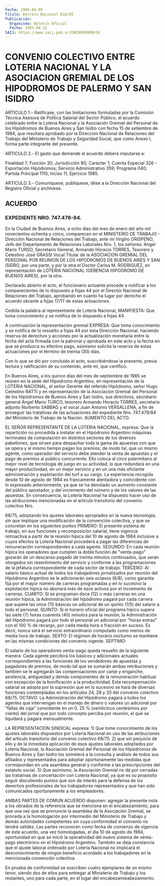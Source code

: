 ```yaml
---
Fecha: 1985-04-09
Título: Decreto Nacional 616/85
Publicación:
  Organismo: Boletín Oficial
  Fecha: 1985-04-15
SAIJ: https://www.saij.gob.ar/DN19850000616
---
```

# CONVENIO COLECTIVO ENTRE LOTERIA NACIONAL Y LA ASOCIACION GREMIAL DE LOS HIPODROMOS DE PALERMO Y SAN ISIDRO

<a id="1"></a>
ARTICULO  1.-  Ratifícase,  con  las limitaciones formuladas por la Comisión Técnica Asesora de Política  Salarial  del Sector Público, el  acuerdo  celebrado  entre la Lotería Nacional y  la  Asociación Gremial  del Personal de los  Hipódromos  de  Buenos  Aires  y  San Isidro con  fecha  15  de setiembre de 1984, que resultara aprobado por la Dirección Nacional  de Relaciones del Trabajo del Ministerio de  Trabajo y Seguridad Social,  que  como  Anexo  I,  forma  parte integrante del presente.

<a id="2"></a>
ARTICULO  2.-  El  gasto que demande el acuerdo deberá imputarse a:

Finalidad  7; Función  30;  Jurisdicción  80;  Carácter  1;  Cuenta Especial 326  -  Exportación  Hipódromos;  Servicio  Administrativo 359;  Programa  040;  Partida Principal 1110; Inciso 11;  Ejercicio 1985.

<a id="3"></a>
ARTICULO  3.- Comuníquese, publíquese, dése a la Dirección Nacional del Registro Oficial y archívese.

## ACUERDO

### EXPEDIENTE NRO. 747.478-84.

<a id="1"></a>
En  la Ciudad de Buenos Aires, a ocho días del mes de enero del año mil novecientos  ochenta  y  cinco,  comparecen en el MINISTERIO DE TRABAJO - Dirección Nacional de Relaciones  del  Trabajo,  ante  mí Virgilio  ORISPENO,  Jefe  del Departamento de Relaciones Laborales Nro.  1,  los  señores:  Angel  Mario  TURSO,  Secretario  General, Armando Horacio TORRES, Tesorero  y  Celestino  José  GRASSI  Vocal Titular  de  la  ASOCIACION GREMIAL DEL PERSONAL POR REUNION DE LOS HIPODROMOS DE BUENOS  AIRES  Y  SAN ISIDRO, por una parte, y por la otra el Doctor Carlos M. RODRIGUEZ,  en  representación  de LOTERIA NACIONAL  (GERENCIA  HIPODROMO DE BUENOS AIRES), por la otra.

Declarado  abierto  el acto,  el  funcionario  actuante  procede  a notificar a los comparecientes  de  lo  dispuesto a fojas 44 por el Director Nacional de Relaciones del Trabajo,  aprobando  en  cuanto ha  lugar  por  derecho  el  acuerdo obrante a fojas 17/17 de estas actuaciones.

Cedida la palabra al representante de Lotería Nacional, MANIFIESTA: Que toma conocimiento  y  se notifica de lo dispuesto a fojas 44.

A  continuación  la  representación  gremial    EXPRESA:  Que  toma conocimiento  y  se  notifica de lo resuelto a fojas  44  por  esta Dirección Nacional, haciendo  reserva de derechos y acciones por la actualización monetaria entre la  fecha  del  acta  firmada  con la patronal  y aprobada en este acto y la fecha en que se produzca  su efectivo pago,  asimismo  solicita  la reserva de estas actuaciones por el término de treinta (30) días.

Con  lo  que  se  dió  por  concluído  el acto,  suscribiéndose  la presente, previa lectura y ratificación  de  su contenido, ante mí, que certifico.

En Buenos Aires, a los quince días del mes de  septiembre  de  1985 se reúnen en la sede del Hipódromo Argentino, en representación  de la  LOTERIA  NACIONAL,  el  señor  Gerente  del referido Hipódromo, señor  Hugo Celestino RATTI y en representación  de  la  Asociación Gremial  del  Personal  de  los  Hipódromos  de  Buenos Aires y San Isidro,  sus  directivos,  secretario  general  Angel Mario  TURCO, tesorero  Armando  Horacio  TORRES,  secretario  adjunto   Norberto SABBAG  y el vocal Juan Antonio VERSALLENA, a fin de proseguir  las tratativas  de  las  actuaciones del expediente Nro. 747.479/84 del Ministerio  de  Trabajo  de  la  Nación.  AUMENTO  DEL  ACTO.

EL SEÑOR REPRESENTANTE  DE  LA  LOTERIA  NACIONAL,  expresa: Que la repartición  no  procedida  a  instalar  en  el Hipódromo Argentino máquinas  terminales de computación en distintos  sectores  de  los diversos pabellones,  que  sirven  para  despachar  toda la gama de apuestas con que se opera y al mismo tiempo pagan los  premios;  de modo  tal,  que  un  mismo  agente, como operador del servicio debe atender la venta de apuestas  y  el  pago  de  premios  al  público concurrente.  Ello  coloca  al circo palermitano al mejor nivel  de tecnología de juego en su actividad,  lo que redundará en una mayor productividad,  en  un mejor servicio y en  un  una  más  eficiente administración y explotación  del  turf  a su cargo. La experiencia recogida  desde  10 de agosto de 1984 es francamente  alentadora  y coincidente con lo  expresado  anteriormente, ya que se ha denotado un aumento constante del público  apostador,  y  del incremento del número  y  de  los  valores  de  las apuestas. En consecuencia,  la Lotería  Nacional  ha  dispuesto  hacer  uso  de  las  atribuciones mencionadas en el artículo transitorio  del convenio colectivo Nro.

68/75,  adoptando  los  ajustes laborales apropiados  en  la  nueva tecnología; sin que implique  una  modificación  de  la  convención colectiva, y que se concretan en los siguientes puntos PRIMERO:  El presente  sistema  de  trabajo,  en  sus  funciones y recomposición salarial, tiene vigencia retroactiva a partir  de la reunión hípica del  10  de  agosto  de 1984 inclusive a cuyos efectos  la  Lotería Nacional  procederá  a  pagar    las  diferencias  de  remuneración correspondientes a cada agente. SEGUNDO:  En  cada  reunión  hípica los  operadores  que  cumplen  la  doble  función  de  "venta-pago" gozarán  de un descanso pagado de treinta minutos continuados,  que serán otorgados  sin  resentimiento  del  servicio y conforme a las programaciones de la jefatura correspondiente  de  cada  sector  de trabajo. TERCERO: Al salario básico actual de todos los trabajadores  jornalizados  por  reunión del Hipódromo Argentino se le adicionarán seis octavos (6/8),  como garantía fija por el mayor número  de  carreras programadas y en lo  sucesivo  la  explotación hípica  no abonará  más  de  esos  activos  por  el  incremento  de carreras.  CUARTO:  Si se programan doce (12) o más carreras en una reunión hípica, la Administración  del  hipódromo  pagará  por cada carrera que supere las once (11) básicas un adicional de un  quinto (1/5)  del  salario  a  todo  el  personal.  QUINTO:  Si el horario oficial  del  programa  hípico supera las siete (7) horas  cuarenta (40)  minutos  para la reunión,  la  Administración  del  Hipódromo pagará por todo  el personal un adicional por "horas extras" con el 100 % de recargo,  por  cada  media  hora  o fracción en suceso. Es decir, nunca será el servicio extraordinario  computado  como menos de media hora de trabajo. SEXTO: El régimen de horario nocturno  se mantiene  en  las mismas condiciones del convenio vigente. SEPTIMO:

El  salario de los  operadores  venta-pago  queda  resuelto  de  la siguiente  manera:  Cada agente percibirá los básicos y adicionales actuales correspondientes  a  las  funciones  de  los vendedores de apuestas y pagadores de premios, de modo tal que se  sumarán  ambas retribuciones  y  también  se  le  agregarán las compensaciones por canje y enganche, asistencia, antiguedad  y demás componentes de la remuneración  habitual  con  excepción  de  la  bonificación  a  la productividad.  Esta  recompensación  salarial  se  adopta  por  la supresión  que  en  lo  sucesivo  se  hará  de  diversas  funciones contempladas  en  los  artículos 24, 28 y 33 del convenio colectivo 68/75. OCTAVO: La Administración  del  Hipódromo pagará a todos los agentes  que  intervengan  en  el manejo de  dinero  o  valores  un adicional  por  "fallas  de  caja"  consistente   en  un  0.  25  % (veinticinco  centésimos  por  ciento)  del  jornal  que  por  todo concepto  perciba  por  reunión,  el  que  se  liquidará  y  pagará mensualmente.

LA  REPRESENTACION  SINDICAL  expresa:  1) Que tome conocimiento de los ajustes laborales dispuestos por Lotería  Nacional  en  uso  de las  atribuciones  del  artículo transitorio del convenio colectivo 68/75. 2) que sin perjuicio  de  ello  y de la inmediata aplicación de  esos  ajustes  laborales  adoptados por  Lotería  Nacional,  la Asociación Gremial del Personal  de  los Hipódromos de Buenos Aires y San Isidro los someterá a la consulta  y  análisis  de  todos sus afiliados  y  representados  para adoptar oportunamente las medidas que  correspondan  en  una  asamblea   general  y  conforme  a  las prescripciones del estatuto social. 3)  Que asimismo, la Asociación Gremial  no  dá  por cerradas las tratativas  de  concertación  con Lotería Nacional,  ya que es su propósito seguir discutiendo puntos que son de interés para  la  defensa  de los derechos profesionales de  los  trabajadores  representados  y que  han  sido  comunicados oportunamente a los empleadores.

AMBAS PARTES DE COMUN ACUERDO disponen:  agregar la presente nota a los obrados de la referencia que se menciona  en el encabezamiento, para  que  una  vez que se pronuncie la asamblea de  la  Asociación Gremial,  se  proceda    a   la  homologación  por  intermedio  del Ministerio  de Trabajo y demás  autoridades  competentes  sin  cuya conformidad el  convenio  no  tendrá  validez. Las partes reconocen como  fecha  de  comienzo  de  vigencia de este  acuerdo,  una  vez homologadas, el día 10 de agosto  de  1984,  oportunidad  en que se inició  la operatividad del nuevo sistema de venta-pago electrónico en el Hipódromo  Argentino.  También  se  deja  constancia  que  el ajuste  laboral  ordenado  por  Lotería  Nacional  no  implicará el desconocimiento de ningún beneficio acordado a los trabajadores  en la mencionada convención colectiva.

En  prueba  de  conformidad  se  suscriben  cuatro ejemplares de un mismo  tenor, siendo dos de ellos para entregar  al  Ministerio  de Trabajo  y  los  restantes,  uno  para  cada parte, en el lugar del encabezamieabezamiento.